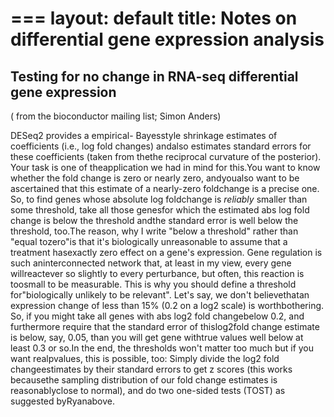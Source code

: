 ===
layout: default
title: Notes on differential gene expression analysis 
===


## Testing for no change in RNA-seq differential gene expression
( from the bioconductor mailing list; Simon Anders)

DESeq2  provides a empirical- Bayesstyle shrinkage estimates of coefficients (i.e., log fold changes) andalso estimates standard errors for these coefficients (taken from thethe reciprocal curvature of the posterior). Your task is one of theapplication we had in mind for this.You want to know whether the fold change is zero or nearly zero, andyoualso want to be ascertained that this estimate of a nearly-zero foldchange is a precise one. So, to find genes whose absolute log foldchange is _reliably_ smaller than some threshold, take all those genesfor which the estimated abs log fold change is below the threshold andthe standard error is well below the threshold, too.The reason, why I write "below a threshold" rather than "equal tozero"is that it's biologically unreasonable to assume that a treatment hasexactly zero effect on a gene's expression. Gene regulation is such aninterconnected network that, at least in my view, every gene willreactever so slightly to every perturbance, but often, this reaction is toosmall to be measurable. This is why you should define a threshold for"biologically unlikely to be relevant". Let's say, we don't believethatan expression change of less than 15% (0.2 on a log2 scale) is worthbothering. So, if you might take all genes with abs log2 fold changebelow 0.2, and furthermore require that the standard error of thislog2fold change estimate is below, say, 0.05, than you will get gene withtrue values well below at least 0.3 or so.In the end, the thresholds won't matter too much but if you want realpvalues, this is possible, too: Simply divide the log2 fold changeestimates by their standard errors to get z scores (this works becausethe sampling distribution of our fold change estimates is reasonablyclose to normal), and do two one-sided tests (TOST) as suggested byRyanabove.
